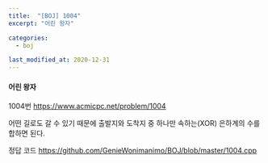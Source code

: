 ```yaml
---
title:  "[BOJ] 1004"
excerpt: "어린 왕자"

categories:
  - boj

last_modified_at: 2020-12-31
---
```


#### 어린 왕자

1004번 <https://www.acmicpc.net/problem/1004>

어떤 길로도 갈 수 있기 때문에 출발지와 도착지 중 하나만 속하는(XOR) 은하계의 수를 합하면 된다.

정답 코드 <https://github.com/GenieWonimanimo/BOJ/blob/master/1004.cpp>